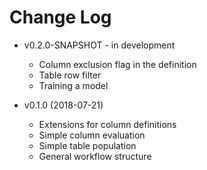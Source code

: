 # Change Log

* v0.2.0-SNAPSHOT - in development
  * Column exclusion flag in the definition
  * Table row filter 
  * Training a model 

* v0.1.0 (2018-07-21)
  * Extensions for column definitions
  * Simple column evaluation
  * Simple table population
  * General workflow structure
